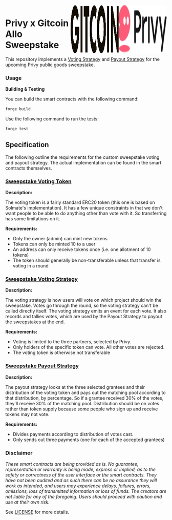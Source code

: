 <img align="right" width="150" height="150" top="100" src="./public/privy.svg">
<img align="right" width="150" height="150" top="100" src="./public/gitcoin.svg">

# Privy x Gitcoin Allo Sweepstake

This repository implements a [Voting
Strategy](https://docs.allo.gitcoin.co/core-concepts/voting-strategy) and
[Payout Strategy](https://docs.allo.gitcoin.co/core-concepts/payout-strategy)
for the upcoming Privy public goods sweepstake.

### Usage

**Building & Testing**

You can build the smart contracts with the following command:

```sh
forge build
```

Use the following command to run the tests:

```sh
forge test
```

## Specification

The following outline the requirements for the custom sweepstake voting and
payout strategy. The actual implementation can be found in the smart contracts
themselves. 

### [Sweepstake Voting Token](./src/Token.sol)

**Description:**

The voting token is a fairly standard ERC20 token (this one is based on
Solmate's implementation). It has a few unique constraints in that we don't want
people to be able to do anything other than vote with it. So transferring has
some limitations on it.

**Requirements:**

- Only the owner (admin) can mint new tokens
- Tokens can only be minted 10 to a user
- An address can only receive tokens once (i.e. one allotment of 10 tokens)
- The token should generally be non-transferable unless that transfer is voting
    in a round

### [Sweepstake Voting Strategy](./src/Voting.sol)

**Description:**

The voting strategy is how users will vote on which project should
win the sweepstake. Votes go through the round, so the voting strategy can't be
called directly itself. The voting strategy emits an event for each vote. It
also records and tallies votes, which are used by the Payout Strategy to payout
the sweepstakes at the end.

**Requirements:**

- Voting is limited to the three partners, selected by Privy.
- Only holders of the specific token can vote. All other votes are rejected. 
- The voting token is otherwise not transferable 

### [Sweepstake Payout Strategy](./src/Payout.sol)

**Description:**

The payout strategy looks at the three selected grantees and their distribution
of the voting token and pays out the matching pool according to that
distribution, by percentage. So if a grantee received 30% of the votes, they'll
receive 30% of the matching pool. Distribution should be on votes rather than
token supply because some people who sign up and receive tokens may not vote.

**Requirements:**

- Divides payments according to distribution of votes cast.
- Only sends out three payments (one for each of the accepted grantees)

### Disclaimer

_These smart contracts are being provided as is. No guarantee, representation or warranty is being made, express or implied, as to the safety or correctness of the user interface or the smart contracts. They have not been audited and as such there can be no assurance they will work as intended, and users may experience delays, failures, errors, omissions, loss of transmitted information or loss of funds. The creators are not liable for any of the foregoing. Users should proceed with caution and use at their own risk._

See [LICENSE](./LICENSE) for more details.
